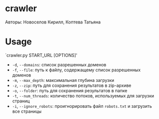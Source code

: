 # crawler
Авторы: Новоселов Кирилл, Коптева Татьяна

# Usage
`crawler.py START_URL [OPTIONS]'

- `-d`, `--domains`: список разрешенных доменов
- `-f`, `--file`: путь к файлу, содержащему список разрешенных доменов
- `-m`, `--max_depth`: максимальная глубина загрузки
- `-z`, `--zip`: путь для сохранения результатов в zip-архиве
- `-o`, `--folder`: путь для сохранения результатов в папке
- `-t`, `--num_threads`: количество потоков, используемых для загрузки страниц
- `-i`, `--ignore_robots`: проигнорировать файл `robots.txt` и загрузить все страницы
